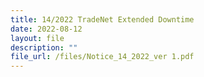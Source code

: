 ```yaml
---
title: 14/2022 TradeNet Extended Downtime
date: 2022-08-12
layout: file
description: ""
file_url: /files/Notice_14_2022_ver 1.pdf
---
```

